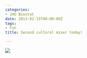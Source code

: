 ```yaml
---
categories:
- JHU Biostat
date: 2013-02-15T00:00:00Z
tags:
- Fun
title: Second cultural mixer today!

---
```


<img src="http://24.media.tumblr.com/f55efedc3ca5189bcc1600941f7ef56c/tumblr_mi58wrDjuB1qgn8kjo1_500.png">
